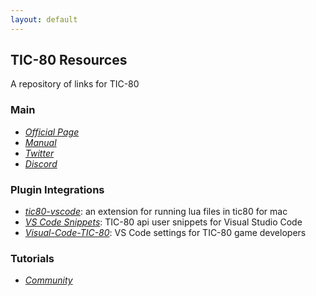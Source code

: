 ```yaml
---
layout: default
---
```


## TIC-80 Resources

A repository of links for TIC-80

### Main

* _[Official Page](https://tic.computer/)_
* _[Manual](https://github.com/nesbox/TIC-80/wiki)_
* _[Twitter](https://github.com/nesbox/TIC-80/wiki)_
* _[Discord](https://discordapp.com/invite/DkD73dP)_

### Plugin Integrations

* _[tic80-vscode](https://marketplace.visualstudio.com/items?itemName=Gi972.tic80-vscode)_: an extension for running lua files in tic80 for mac
* _[VS Code Snippets](https://gist.github.com/Viza74/40a180155049dd26af378f51a92b6033)_: TIC-80 api user snippets for Visual Studio Code
* _[Visual-Code-TIC-80](https://marketplace.visualstudio.com/items?itemName=Gi972.tic80-vscode)_: VS Code settings for TIC-80 game developers

### Tutorials

* _[Community](https://github.com/nesbox/TIC-80/wiki/tutorials)_
